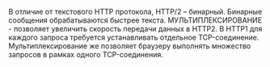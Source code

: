 В отличие от текстового HTTP протокола, HTTP/2 – бинарный. Бинарные сообщения обрабатываются быстрее текста. МУЛЬТИПЛЕКСИРОВАНИЕ - позволяет увеличить скорость передачи данных в HTTP2. В HTTP1 для каждого запроса требуется устанавливать отдельное TCP-соединение. Мультиплексирование же позволяет браузеру выполнять множество запросов в рамках одного TCP-соединения.